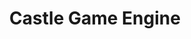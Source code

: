 ---
git: https://github.com/castle-engine/cge-www
logohandle: castle-engineio
sort: castle-engine
title: Castle Game Engine
website: https://castle-engine.io/
youtube: https://youtube.com/c/CastleGameEngine
---